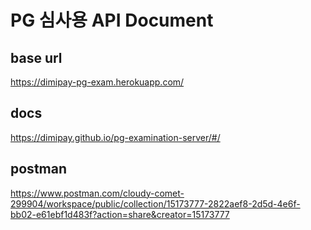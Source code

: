 # PG 심사용 API Document

## base url
https://dimipay-pg-exam.herokuapp.com/

## docs
https://dimipay.github.io/pg-examination-server/#/

## postman
https://www.postman.com/cloudy-comet-299904/workspace/public/collection/15173777-2822aef8-2d5d-4e6f-bb02-e61ebf1d483f?action=share&creator=15173777
